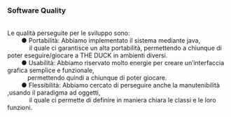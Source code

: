 <h3>Software Quality</h3><br>
Le qualità perseguite per le sviluppo sono:<br>
 &emsp; &emsp;●	Portabilità: Abbiamo implementato il sistema mediante java,<br>
&emsp; &emsp; &emsp;il quale ci garantisce un alta portabilità, permettendo a chiunque di poter eseguire/giocare a THE DUCK in ambienti diversi.<br>
 &emsp; &emsp;●	Usabilità: Abbiamo riservato molto energie per creare un’interfaccia grafica semplice e funzionale, <br>
 &emsp; &emsp;&emsp;permettendo quindi a chiunque di poter giocare.<br>
 &emsp; &emsp;●	Flessibilità: Abbiamo cercato di perseguire anche la manutenibilità ,usando il paradigma ad oggetti,<br>
 &emsp; &emsp;&emsp; il quale ci permette di definire in maniera chiara le classi e le loro funzioni.<br>

